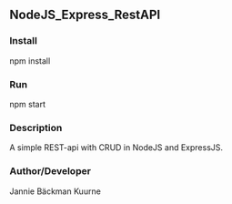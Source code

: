 ## NodeJS_Express_RestAPI

### Install

npm install

### Run

npm start

### Description

A simple REST-api with CRUD in NodeJS and ExpressJS.

### Author/Developer

Jannie Bäckman Kuurne
